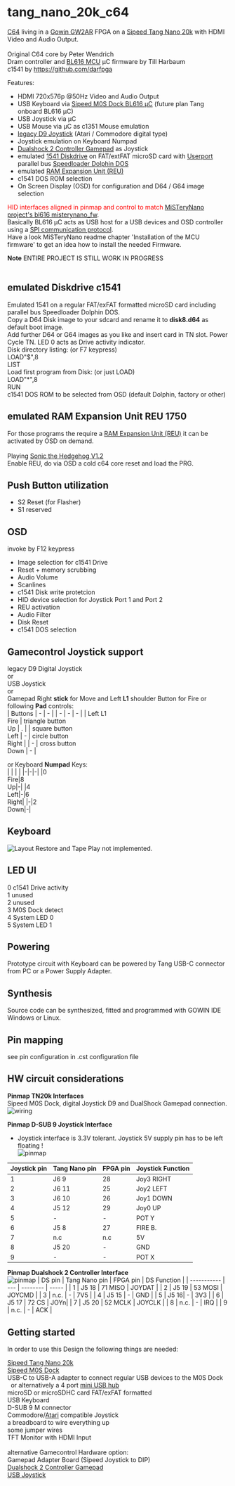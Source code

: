 # tang_nano_20k_c64
[C64](https://en.wikipedia.org/wiki/Commodore_64) living in a [Gowin GW2AR](https://www.gowinsemi.com/en/product/detail/38/) FPGA on a [Sipeed Tang Nano 20k](https://api.dl.sipeed.com/shareURL/TANG/Nano_20K) with HDMI Video and Audio Output.<br>
<br>
Original C64 core by Peter Wendrich<br>
Dram controller and [BL616 MCU](https://en.bouffalolab.com/product/?type=detail&id=25) µC firmware by Till Harbaum<br>
c1541 by https://github.com/darfpga<br>

Features:
* HDMI 720x576p @50Hz Video and Audio Output
* USB Keyboard via [Sipeed M0S Dock BL616 µC](https://wiki.sipeed.com/hardware/en/maixzero/m0s/m0s.html) (future plan Tang onboard BL616 µC)
* USB Joystick via µC
* USB Mouse via µC as c1351 Mouse emulation
* [legacy D9 Joystick](https://en.wikipedia.org/wiki/Atari_CX40_joystick) (Atari / Commodore digital type)<br>
* Joystick emulation on Keyboard Numpad<br>
* [Dualshock 2 Controller Gamepad](https://en.wikipedia.org/wiki/DualShock) as Joystick<br>
* emulated [1541 Diskdrive](https://en.wikipedia.org/wiki/Commodore_1541) on FAT/extFAT microSD card with [Userport](https://www.c64-wiki.com/wiki/User_Port) parallel bus [Speedloader Dolphin DOS](https://www.c64-wiki.de/wiki/Dolphin_DOS)<br>
* emulated [RAM Expansion Unit (REU)](https://en.wikipedia.org/wiki/Commodore_REU)<br>
* c1541 DOS ROM selection
* On Screen Display (OSD) for configuration and D64 / G64 image selection<br>

<font color="red">HID interfaces aligned in pinmap and control to match</font> [MiSTeryNano project's bl616 misterynano_fw](https://github.com/harbaum/MiSTeryNano/tree/main/bl616/misterynano_fw).<br> Basically BL616 µC acts as USB host for a USB devices and OSD controller using a [SPI communication protocol](https://github.com/harbaum/MiSTeryNano/blob/main/SPI.md).<br>Have a look MiSTeryNano readme chapter 'Installation of the MCU firmware' to get an idea how to install the needed Firmware.

**Note** ENTIRE PROJECT IS STILL WORK IN PROGRESS</b>
<br><br>

## emulated Diskdrive c1541
Emulated 1541 on a regular FAT/exFAT formatted microSD card including parallel bus Speedloader Dolphin DOS.<br>
Copy a D64 Disk image to your sdcard and rename it to **disk8.d64** as default boot image.<br>
Add further D64 or G64 images as you like and insert card in TN slot. Power Cycle TN. LED 0 acts as Drive activity indicator.<br> 
Disk directory listing: (or F7 keypress)<br> 
LOAD"$",8<br>
LIST<br> 
Load first program from Disk: (or just LOAD)<br> 
LOAD"*",8<br>
RUN<br>
c1541 DOS ROM to be selected from OSD (default Dolphin, factory or other)<br>

## emulated RAM Expansion Unit REU 1750
For those programs the require a [RAM Expansion Unit (REU)](https://en.wikipedia.org/wiki/Commodore_REU) it can be activated by OSD on demand.<br>
<br>
Playing [Sonic the Hedgehog V1.2](https://csdb.dk/release/?id=212523)<br>
Enable REU, do via OSD a cold c64 core reset and load the PRG.<br>

## Push Button utilization
* S2 Reset (for Flasher)<br>
* S1 reserved <br>

## OSD
invoke by F12 keypress<br>
* Image selection for c1541 Drive<br>
* Reset + memory scrubbing<br>
* Audio Volume<br>
* Scanlines<br>
* c1541 Disk write protetcion<br>
* HID device selection for Joystick Port 1 and Port 2<br>
* REU activation
* Audio Filter
* Disk Reset
* c1541 DOS selection

## Gamecontrol Joystick support
legacy D9 Digital Joystick<br>
or<br>
USB Joystick<br>
or<br>
Gamepad Right **stick** for Move and Left **L1** shoulder Button for Fire or following **Pad** controls:<br>
| Buttons | - | - |
| - | - | -  |
| Left L1<br>Fire | triangle button<br>Up  | .  |
| square button<br>Left | - | circle button<br>Right |
| - | cross button<br>Down | - |<br>

or Keyboard **Numpad** Keys:<br>
| | | |
|-|-|-|
|0<br>Fire|8<br>Up|-|
|4<br>Left|-|6<br>Right|
|-|2<br>Down|-|

## Keyboard 
 ![Layout](\.assets/keymap.gif)
 Restore and Tape Play not implemented.

## LED UI
0 c1541 Drive activity<br>
1 unused<br>
2 unused<br>
3 M0S Dock detect<br>
4 System LED 0<br>
5 System LED 1<br>

## Powering
Prototype circuit with Keyboard can be powered by Tang USB-C connector from PC or a Power Supply Adapter. 
## Synthesis
Source code can be synthesized, fitted and programmed with GOWIN IDE Windows or Linux.<br>
## Pin mapping 
see pin configuration in .cst configuration file
## HW circuit considerations
**Pinmap TN20k Interfaces** <br>
 Sipeed M0S Dock, digital Joystick D9 and DualShock Gamepad connection.<br>
 ![wiring](\.assets/wiring_spi_irq.png)

**Pinmap D-SUB 9 Joystick Interface** <br>
- Joystick interface is 3.3V tolerant. Joystick 5V supply pin has to be left floating !<br>
![pinmap](\.assets/vic20-Joystick.png)

| Joystick pin | Tang Nano pin | FPGA pin | Joystick Function |
| ----------- | ---   | --------  | ----- |
| 1 | J6 9  | 28   | Joy3 RIGHT | 28 |
| 2 | J6 11  | 25 | Joy2 LEFT | 25 |
| 3 | J6 10 | 26 | Joy1 DOWN | 26 |
| 4 | J5 12 | 29 | Joy0 UP | 29 |
| 5 | - | - | POT Y | - |
| 6 | J5 8 | 27 | FIRE B.| 27 |
| 7 | n.c | n.c | 5V | - |
| 8 | J5 20 | - | GND | - |
| 9 | - | - | POT X | - |

**Pinmap Dualshock 2 Controller Interface** <br>
![pinmap](\.assets/controller-pinout.jpg)
| DS pin | Tang Nano pin | FPGA pin | DS Function |
| ----------- | ---   | --------  | ----- |
| 1 | J5 18 | 71 MISO | JOYDAT  |
| 2 | J5 19 | 53 MOSI  | JOYCMD |
| 3 | n.c. | - | 7V5 |
| 4 | J5 15 | - | GND |
| 5 | J5 16| - | 3V3 |
| 6 | J5 17 | 72 CS | JOYn|
| 7 | J5 20 | 52 MCLK | JOYCLK |
| 8 | n.c. | - | IRQ |
| 9 | n.c. | - | ACK |


## Getting started

In order to use this Design the following things are needed:

[Sipeed Tang Nano 20k](https://wiki.sipeed.com/nano20k)<br>
[Sipeed M0S Dock](https://wiki.sipeed.com/hardware/en/maixzero/m0s/m0s.html)<br>
USB-C to USB-A adapter to connect regular USB devices to the M0S Dock<br> &nbsp;&nbsp;or alternatively a 4 port [mini USB hub](https://a.aliexpress.com/_EIidgjH)<br>
microSD or microSDHC card FAT/exFAT formatted<br>
USB Keyboard<br>
D-SUB 9 M connector<br> 
Commodore/[Atari](https://en.wikipedia.org/wiki/Atari_CX40_joystick) compatible Joystick<br>
a breadboard to wire everything up<br>
some jumper wires<br>
TFT Monitor with HDMI Input<br>
<br>
alternative Gamecontrol Hardware option:<br>
Gamepad Adapter Board (Sipeed Joystick to DIP)<br>
[Dualshock 2 Controller Gamepad](https://en.wikipedia.org/wiki/DualShock)<br>
[USB Joystick](https://www.speedlink.com/en/COMPETITION-PRO-EXTRA-USB-Joystick-black-red/SL-650212-BKRD)<br>
